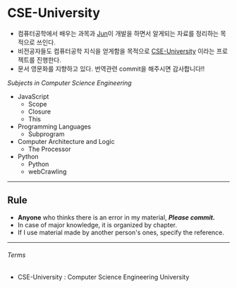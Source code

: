 # CSE-University
* 컴퓨터공학에서 배우는 과목과 [Jun](https://github.com/jun-Sogang)이 개발을 하면서 알게되는 자료를 정리하는 목적으로 쓰인다.  
* 비전공자들도 컴퓨터공학 지식을 얻게함을 목적으로 [CSE-University](#CSE-University) 이라는 프로젝트를 진행한다.
* 문서 영문화를 지향하고 있다. 번역관련 commit을 해주시면 감사합니다!!




*Subjects in Computer Science Engineering*

* JavaScript
  * Scope
  * Closure
  * This
* Programming Languages
  * Subprogram
* Computer Architecture and Logic
  * The Processor
* Python
  * Python
  * webCrawling


---
## Rule
* **Anyone** who thinks there is an error in my material, ***Please commit.***  
* In case of major knowledge, it is organized by chapter.
* If I use material made by another person's ones, specify the reference.
---

###### Terms
  <a id = "CSE-University"></a>
  * CSE-University : Computer Science Engineering University  

